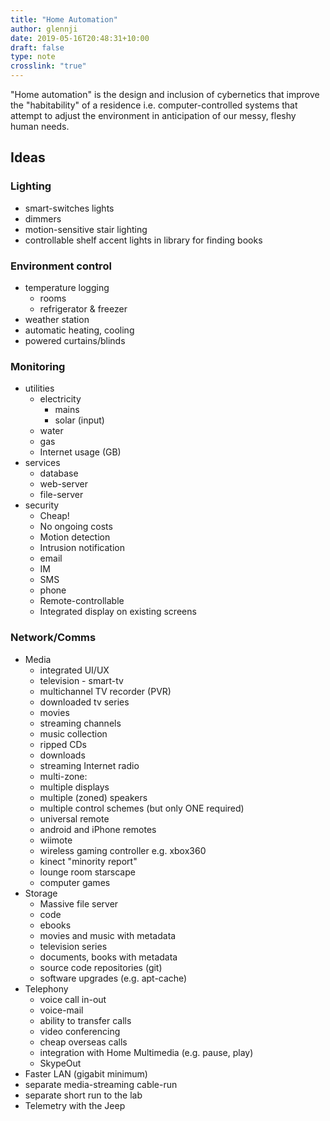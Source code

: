 ```yaml
---
title: "Home Automation"
author: glennji
date: 2019-05-16T20:48:31+10:00
draft: false
type: note
crosslink: "true"
---
```

<div>"Home automation" is the design and inclusion of cybernetics that improve the "habitability" of a residence i.e. computer-controlled systems that attempt to adjust the environment in anticipation of our messy, fleshy human needs.</div>
<div></div>
<h2>Ideas</h2>
<h3>Lighting</h3>
<ul>
 	<li>smart-switches lights</li>
 	<li>dimmers</li>
 	<li>motion-sensitive stair lighting</li>
 	<li>controllable shelf accent lights in library for finding books</li>
</ul>
<h3>Environment control</h3>
<ul>
 	<li>temperature logging
<ul>
 	<li>rooms</li>
 	<li>refrigerator &amp; freezer</li>
</ul>
</li>
 	<li>weather station</li>
 	<li>automatic heating, cooling</li>
 	<li>powered curtains/blinds</li>
</ul>
<h3>Monitoring</h3>
<ul>
 	<li>utilities
<ul>
 	<li>electricity
<ul>
 	<li>mains</li>
 	<li>solar (input)</li>
</ul>
</li>
 	<li>water</li>
 	<li>gas</li>
 	<li>Internet usage (GB)</li>
</ul>
</li>
 	<li>services
<ul>
 	<li>database</li>
 	<li>web-server</li>
 	<li>file-server</li>
</ul>
</li>
 	<li>security
<ul>
 	<li>Cheap!</li>
 	<li>No ongoing costs</li>
 	<li>Motion detection</li>
 	<li>Intrusion notification</li>
 	<li>email</li>
 	<li>IM</li>
 	<li>SMS</li>
 	<li>phone</li>
 	<li>Remote-controllable</li>
 	<li>Integrated display on existing screens</li>
</ul>
</li>
</ul>
<h3>Network/Comms</h3>
<ul>
 	<li>Media
<ul>
 	<li>integrated UI/UX</li>
 	<li>television - smart-tv</li>
 	<li>multichannel TV recorder (PVR)</li>
 	<li>downloaded tv series</li>
 	<li>movies</li>
 	<li>streaming channels</li>
 	<li>music collection</li>
 	<li>ripped CDs</li>
 	<li>downloads</li>
 	<li>streaming Internet radio</li>
 	<li>multi-zone:</li>
 	<li>multiple displays</li>
 	<li>multiple (zoned) speakers</li>
 	<li>multiple control schemes (but only ONE required)</li>
 	<li>universal remote</li>
 	<li>android and iPhone remotes</li>
 	<li>wiimote</li>
 	<li>wireless gaming controller e.g. xbox360</li>
 	<li>kinect "minority report"</li>
 	<li>lounge room starscape</li>
 	<li>computer games</li>
</ul>
</li>
 	<li>Storage
<ul>
 	<li>Massive file server</li>
 	<li>code</li>
 	<li>ebooks</li>
 	<li>movies and music with metadata</li>
 	<li>television series</li>
 	<li>documents, books with metadata</li>
 	<li>source code repositories (git)</li>
 	<li>software upgrades (e.g. apt-cache)</li>
</ul>
</li>
 	<li>Telephony
<ul>
 	<li>voice call in-out</li>
 	<li>voice-mail</li>
 	<li>ability to transfer calls</li>
 	<li>video conferencing</li>
 	<li>cheap overseas calls</li>
 	<li>integration with Home Multimedia (e.g. pause, play)</li>
 	<li>SkypeOut</li>
</ul>
</li>
 	<li>Faster LAN (gigabit minimum)</li>
 	<li>separate media-streaming cable-run</li>
 	<li>separate short run to the lab</li>
 	<li>Telemetry with the Jeep</li>
</ul>
